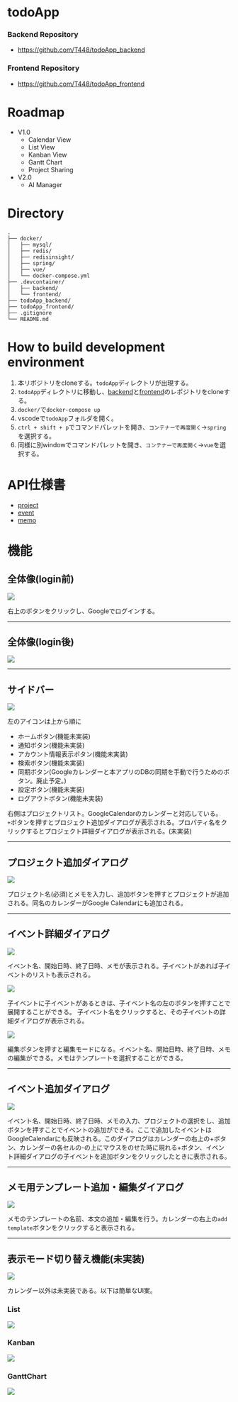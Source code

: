 # todoApp
### Backend Repository
- https://github.com/T448/todoApp_backend

### Frontend Repository
- https://github.com/T448/todoApp_frontend

# Roadmap
- V1.0 
    - Calendar View
    - List View
    - Kanban View
    - Gantt Chart
    - Project Sharing
- V2.0
    - AI Manager

# Directory
```
.
├── docker/
│   ├── mysql/
│   ├── redis/
│   ├── redisinsight/
│   ├── spring/
│   ├── vue/
│   └── docker-compose.yml
├── .devcontainer/
│   ├── backend/
│   └── frontend/
├── todoApp_backend/
├── todoApp_frontend/
├── .gitignore
└── README.md

```

# How to build development  environment
1. 本リポジトリをcloneする。`todoApp`ディレクトリが出現する。
2. `todoApp`ディレクトリに移動し、[backend](https://github.com/T448/todoApp_backend)と[frontend](https://github.com/T448/todoApp_frontend)のレポジトリをcloneする。
3. `docker/`で`docker-compose up`
4. vscodeで`todoApp`フォルダを開く。
5. `ctrl + shift + p`でコマンドパレットを開き、`コンテナーで再度開く`→`spring`を選択する。
6. 同様に別windowでコマンドパレットを開き、`コンテナーで再度開く`→`vue`を選択する。

# API仕様書
- [project](https://t448.github.io/todoApp/swagger-ui/?q=API_project.yml)
- [event](https://t448.github.io/todoApp/swagger-ui/?q=API_event.yml)
- [memo](https://t448.github.io/todoApp/swagger-ui/?q=API_memo_template.yml)


# 機能
## 全体像(login前)
![](./img/login前.png)

右上のボタンをクリックし、Googleでログインする。

---
## 全体像(login後)
![](./img/全体.png)

---
## サイドバー
![](./img/サイドバー.png)

左のアイコンは上から順に
- ホームボタン(機能未実装)
- 通知ボタン(機能未実装)
- アカウント情報表示ボタン(機能未実装)
- 検索ボタン(機能未実装)
- 同期ボタン(Googleカレンダーと本アプリのDBの同期を手動で行うためのボタン。廃止予定。)
- 設定ボタン(機能未実装)
- ログアウトボタン(機能未実装)

右側はプロジェクトリスト。GoogleCalendarのカレンダーと対応している。`+`ボタンを押すとプロジェクト追加ダイアログが表示される。プロパティ名をクリックするとプロジェクト詳細ダイアログが表示される。(未実装)

---
## プロジェクト追加ダイアログ
![](./img/プロジェクト追加ダイアログ.png)

プロジェクト名(必須)とメモを入力し、追加ボタンを押すとプロジェクトが追加される。同名のカレンダーがGoogle Calendarにも追加される。

---
## イベント詳細ダイアログ
![](./img/イベント詳細ダイアログ.png)

イベント名、開始日時、終了日時、メモが表示される。子イベントがあれば子イベントのリストも表示される。

![](./img/イベント詳細ダイアログ1.png)

子イベントに子イベントがあるときは、子イベント名の左のボタンを押すことで展開することができる。
子イベント名をクリックすると、その子イベントの詳細ダイアログが表示される。

![](./img/イベント詳細ダイアログ編集モード.png)

編集ボタンを押すと編集モードになる。イベント名、開始日時、終了日時、メモの編集ができる。メモはテンプレートを選択することができる。

---
## イベント追加ダイアログ
![](./img/イベント追加ダイアログ.png)

イベント名、開始日時、終了日時、メモの入力、プロジェクトの選択をし、追加ボタンを押すことでイベントの追加ができる。ここで追加したイベントはGoogleCalendarにも反映される。このダイアログはカレンダーの右上の+ボタン、カレンダーの各セルの-の上にマウスをのせた時に現れる+ボタン、イベント詳細ダイアログの子イベントを追加ボタンをクリックしたときに表示される。

---
## メモ用テンプレート追加・編集ダイアログ
![](./img/テンプレート編集ダイアログ.png)

メモのテンプレートの名前、本文の追加・編集を行う。カレンダーの右上の`add template`ボタンをクリックすると表示される。

---
## 表示モード切り替え機能(未実装)
![](./img/表示モード切り替え.png)

カレンダー以外は未実装である。以下は簡単なUI案。

### List
![](./img/リスト.png)

### Kanban
![](./img/カンバン.png)

### GanttChart
![](./img/ガント.png)
